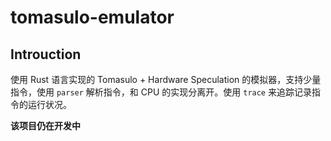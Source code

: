 # tomasulo-emulator
## Introuction
使用 Rust 语言实现的 Tomasulo + Hardware Speculation 的模拟器，支持少量指令，使用 `parser` 解析指令，和 CPU 的实现分离开。使用 `trace` 来追踪记录指令的运行状况。    
  
**该项目仍在开发中**
